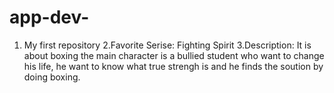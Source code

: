 # app-dev-
1. My first repository
2.Favorite Serise: Fighting Spirit 
3.Description: It is about boxing the main character is a bullied student who want to change his life, he want to know what true strengh is and he finds the soution by doing boxing. 
